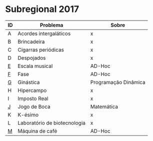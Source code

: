 # **Subregional 2017**

| ID  |  Problema  | Sobre |
| - | ------------------- | -------- |
| A |  Acordes intergaláticos |  x |
| B |  Brincadeira |  x |
| C |  Cigarras periódicas |  x |
| D |  Despojados |  x |
| [E](https://github.com/3Strela/Competitive_Programing/blob/master/ACM-ICPC_Brazil_Subregional/AnyEx/EscalaMusical.cpp) |  Escala musical |  AD-Hoc |
| [F](https://github.com/3Strela/Competitive_Programing/blob/master/ACM-ICPC_Brazil_Subregional/AnyEx/Fase.cpp) |  Fase |  AD-Hoc |
| [G](https://github.com/3Strela/Competitive_Programing/blob/master/ACM-ICPC_Brazil_Subregional/AnyEx/Ginástica.cpp) |  Ginástica |  Programação Dinâmica |
| H |  Hipercampo |  x |
| I |  Imposto Real |  x |
| [J](https://github.com/3Strela/Competitive_Programing/blob/master/ACM-ICPC_Brazil_Subregional/AnyEx/JogoBoca.cpp) |  Jogo de Boca |  Matemática |
| K |  K-ésimo |  x |
| L |  Laboratório de biotecnologia |  x |
| [M](https://github.com/3Strela/Competitive_Programing/blob/master/ACM-ICPC_Brazil_Subregional/AnyEx/Café.cpp) |  Máquina de café |  AD-Hoc |